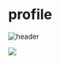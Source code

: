 # profile

![header](https://capsule-render.vercel.app/api?type=waving&color=0:AA336A,100:702963&height=300&section=header&text=capsule%20render&fontSize=90)

<img src="https://capsule-render.vercel.app/api?type=wave&color=auto&height=300&section=header&text=capsule%20render&fontSize=90" />

